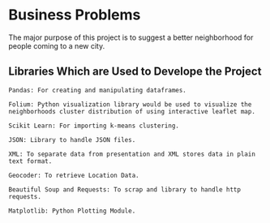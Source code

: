 # Business Problems

The major purpose of this project is to suggest a better neighborhood for people coming to a new city.

   
## Libraries Which are Used to Develope the Project

    Pandas: For creating and manipulating dataframes.

    Folium: Python visualization library would be used to visualize the neighborhoods cluster distribution of using interactive leaflet map.

    Scikit Learn: For importing k-means clustering.

    JSON: Library to handle JSON files.

    XML: To separate data from presentation and XML stores data in plain text format.

    Geocoder: To retrieve Location Data.

    Beautiful Soup and Requests: To scrap and library to handle http requests.

    Matplotlib: Python Plotting Module.
